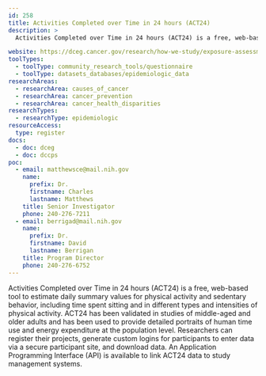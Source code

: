 ```yaml
---
id: 258
title: Activities Completed over Time in 24 hours (ACT24)
description: >
  Activities Completed over Time in 24 hours (ACT24) is a free, web-based tool for epidemiologic, interventional, behavioral, or clinical research on energy expenditure. ACT24 estimates daily summary values for physical activity and sedentary behavior, including time spent sitting and in different types and intensities of physical activity, based on previous-day recall reporting from participants.

website: https://dceg.cancer.gov/research/how-we-study/exposure-assessment/physical-activities-completed-over-time-24-hours-act-24
toolTypes:
  - toolType: community_research_tools/questionnaire
  - toolType: datasets_databases/epidemiologic_data
researchAreas:
  - researchArea: causes_of_cancer
  - researchArea: cancer_prevention
  - researchArea: cancer_health_disparities
researchTypes:
  - researchType: epidemiologic
resourceAccess:
  type: register
docs:
  - doc: dceg
  - doc: dccps
poc:
  - email: matthewsce@mail.nih.gov
    name:
      prefix: Dr.
      firstname: Charles
      lastname: Matthews
    title: Senior Investigator
    phone: 240-276-7211
  - email: berrigad@mail.nih.gov
    name:
      prefix: Dr.
      firstname: David
      lastname: Berrigan
    title: Program Director
    phone: 240-276-6752
---
```

Activities Completed over Time in 24 hours (ACT24) is a free, web-based tool to estimate daily summary values for physical activity and sedentary behavior, including time spent sitting and in different types and intensities of physical activity. ACT24 has been validated in studies of middle-aged and older adults and has been used to provide detailed portraits of human time use and energy expenditure at the population level. Researchers can register their projects, generate custom logins for participants to enter data via a secure participant site, and download data. An Application Programming Interface (API) is available to link ACT24 data to study management systems.